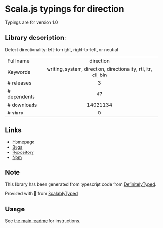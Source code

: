 
# Scala.js typings for direction

Typings are for version 1.0

## Library description:
Detect directionality: left-to-right, right-to-left, or neutral

|                    |                 |
| ------------------ | :-------------: |
| Full name          | direction |
| Keywords           | writing, system, direction, directionality, rtl, ltr, cli, bin |
| # releases         | 3 |
| # dependents       | 47 |
| # downloads        | 14021134 |
| # stars            | 0 |

## Links
- [Homepage](https://github.com/wooorm/direction#readme)
- [Bugs](https://github.com/wooorm/direction/issues)
- [Repository](https://github.com/wooorm/direction)
- [Npm](https://www.npmjs.com/package/direction)
    


## Note
This library has been generated from typescript code from [DefinitelyTyped](https://definitelytyped.org).

Provided with :purple_heart: from [ScalablyTyped](https://github.com/oyvindberg/ScalablyTyped)

## Usage
See [the main readme](../../readme.md) for instructions.


